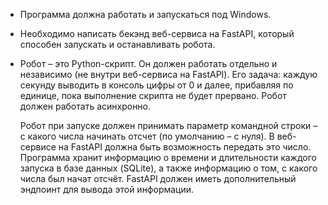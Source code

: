 - Программа должна работать и запускаться под Windows.
- Необходимо написать бекэнд веб-сервиса на FastAPI, который способен запускать и останавливать робота.
- Робот – это Python-скрипт. Он должен работать отдельно и независимо (не внутри веб-сервиса на FastAPI). Его задача: каждую секунду выводить в консоль цифры от 0 и далее, прибавляя по единице, пока выполнение скрипта не будет прервано. Робот должен работать асинхронно.

  Робот при запуске должен принимать параметр командной строки – с какого числа начинать отсчет (по умолчанию – с нуля). В веб-сервисе на FastAPI должна быть возможность передать это число.
Программа хранит информацию о времени и длительности каждого запуска в базе данных (SQLite), а также информацию о том, с какого числа был начат отсчёт. FastAPI должен иметь дополнительный эндпоинт для вывода этой информации.
